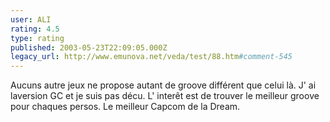 ```yaml
---
user: ALI
rating: 4.5
type: rating
published: 2003-05-23T22:09:05.000Z
legacy_url: http://www.emunova.net/veda/test/88.htm#comment-545
---
```

Aucuns autre jeux ne propose autant de groove différent que celui là. J' ai laversion GC et je suis pas décu. L' interêt est de trouver le meilleur groove pour chaques persos. Le meilleur Capcom de la Dream.